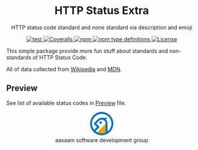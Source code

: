 <div align="center">
  <h1>
    HTTP Status Extra
  </h1>
  <p>
    HTTP status code standard and none standard via description and emoji
  </p>
  <p>
    <a href="https://github.com/aasaam/http-status-extra/actions/workflows/test.yml">
      <img alt="test" src="https://github.com/aasaam/http-status-extra/actions/workflows/test.yml/badge.svg">
    </a>
    <a href="https://coveralls.io/github/aasaam/http-status-extra">
      <img alt="Coveralls" src="https://img.shields.io/coveralls/github/aasaam/http-status-extra">
    </a>
    <a href="https://www.npmjs.com/package/@aasaam/http-status-extra">
      <img alt="npm" src="https://img.shields.io/npm/v/@aasaam/http-status-extra">
    </a>
    <a href="https://www.npmjs.com/package/@aasaam/http-status-extra">
      <img alt="npm type definitions" src="https://img.shields.io/npm/types/@aasaam/http-status-extra">
    </a>
    <a href="https://github.com/aasaam/http-status-extra/blob/master/LICENSE">
      <img alt="License" src="https://img.shields.io/github/license/aasaam/http-status-extra">
    </a>
  </p>
</div>

This simple package provide more fun stuff about standards and non-standards of HTTP Status Code.

All of data collected from [Wikipedia](https://en.wikipedia.org/wiki/List_of_HTTP_status_codes) and [MDN](https://developer.mozilla.org/en-US/docs/Web/HTTP/Status).

## Preview

See list of available status codes in [Preview](./PREVIEW.md) file.

<div>
  <p align="center">
    <img alt="aasaam software development group" width="64" src="https://raw.githubusercontent.com/aasaam/information/master/logo/aasaam.svg">
    <br />
    aasaam software development group
  </p>
</div>
